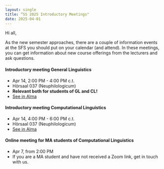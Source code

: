 ```yaml
---
layout: single
title: “SS 2025 Introductory Meetings"
date: 2025-04-01
---
```


Hi all,

As the new semester approaches, there are a couple of information events at the SFS you should put on your calendar (and attend). In these meetings, you can get information about new course offerings from the lecturers and ask questions.

#### Introductory meeting General Linguistics
- Apr 14, 2:00 PM - 4:00 PM c.t.
- Hörsaal 037 (Neuphilologicum)
- **Relevant both for students of GL and CL!**
- [See in Alma](https://alma.uni-tuebingen.de:443/alma/pages/startFlow.xhtml?_flowId=detailView-flow&unitId=75945&periodId=228&navigationPosition=studiesOffered,courseoverviewShow)

#### Introductory meeting Computational Linguistics
- Apr 14, 4:00 PM - 6:00 PM c.t.
- Hörsaal 037 (Neuphilologicum)
- [See in Alma](https://alma.uni-tuebingen.de:443/alma/pages/startFlow.xhtml?_flowId=detailView-flow&unitId=75946&periodId=228&navigationPosition=studiesOffered,courseoverviewShow)

#### Online meeting for MA students of Computational Linguistics
- Apr 7, from 2:00 PM
- If you are a MA student and have not received a Zoom link, get in touch with us.